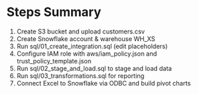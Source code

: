 # Steps Summary

1. Create S3 bucket and upload customers.csv
2. Create Snowflake account & warehouse WH_XS
3. Run sql/01_create_integration.sql (edit placeholders)
4. Configure IAM role with aws/iam_policy.json and trust_policy_template.json
5. Run sql/02_stage_and_load.sql to stage and load data
6. Run sql/03_transformations.sql for reporting
7. Connect Excel to Snowflake via ODBC and build pivot charts
